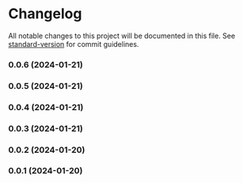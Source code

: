 # Changelog

All notable changes to this project will be documented in this file. See [standard-version](https://github.com/conventional-changelog/standard-version) for commit guidelines.

### 0.0.6 (2024-01-21)

### 0.0.5 (2024-01-21)

### 0.0.4 (2024-01-21)

### 0.0.3 (2024-01-21)

### 0.0.2 (2024-01-20)

### 0.0.1 (2024-01-20)
